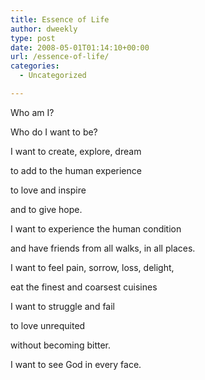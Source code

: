 ```yaml
---
title: Essence of Life
author: dweekly
type: post
date: 2008-05-01T01:14:10+00:00
url: /essence-of-life/
categories:
  - Uncategorized

---
```

Who am I?

Who do I want to be?

I want to create, explore, dream

to add to the human experience

to love and inspire

and to give hope.

I want to experience the human condition

and have friends from all walks, in all places.

I want to feel pain, sorrow, loss, delight,

eat the finest and coarsest cuisines

I want to struggle and fail

to love unrequited

without becoming bitter.

I want to see God in every face.